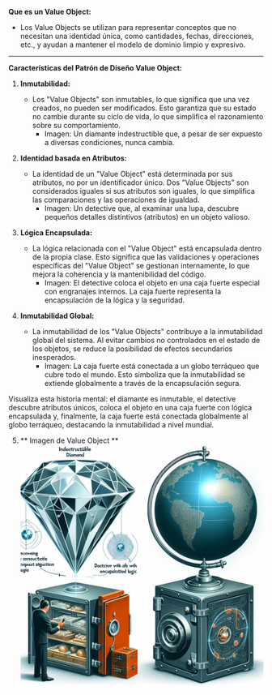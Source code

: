 **Que es un Value Object:**
  - Los Value Objects se utilizan para representar conceptos que no necesitan una identidad única, como cantidades, fechas, direcciones, etc., y ayudan a mantener el modelo de dominio limpio y expresivo.

---

**Características del Patrón de Diseño Value Object:**

1. **Inmutabilidad:**
   - Los "Value Objects" son inmutables, lo que significa que una vez creados, no pueden ser modificados. Esto garantiza que su estado no cambie durante su ciclo de vida, lo que simplifica el razonamiento sobre su comportamiento.
      - Imagen: Un diamante indestructible que, a pesar de ser expuesto a diversas condiciones, nunca cambia.

2. **Identidad basada en Atributos:**
   - La identidad de un "Value Object" está determinada por sus atributos, no por un identificador único. Dos "Value Objects" son considerados iguales si sus atributos son iguales, lo que simplifica las comparaciones y las operaciones de igualdad.
      - Imagen: Un detective que, al examinar una lupa, descubre pequeños detalles distintivos (atributos) en un objeto valioso.

3. **Lógica Encapsulada:**
   - La lógica relacionada con el "Value Object" está encapsulada dentro de la propia clase. Esto significa que las validaciones y operaciones específicas del "Value Object" se gestionan internamente, lo que mejora la coherencia y la mantenibilidad del código.
      - Imagen: El detective coloca el objeto en una caja fuerte especial con engranajes internos. La caja fuerte representa la encapsulación de la lógica y la seguridad.

4. **Inmutabilidad Global:**
   - La inmutabilidad de los "Value Objects" contribuye a la inmutabilidad global del sistema. Al evitar cambios no controlados en el estado de los objetos, se reduce la posibilidad de efectos secundarios inesperados.
      - Imagen: La caja fuerte está conectada a un globo terráqueo que cubre todo el mundo. Esto simboliza que la inmutabilidad se extiende globalmente a través de la encapsulación segura.

Visualiza esta historia mental: el diamante es inmutable, el detective descubre atributos únicos, coloca el objeto en una caja fuerte con lógica encapsulada y, finalmente, la caja fuerte está conectada globalmente al globo terráqueo, destacando la inmutabilidad a nivel mundial.

5. ** Imagen de Value Object **
![Patrón de Diseño Value Object](https://raw.githubusercontent.com/HectorOrlando/documentacion/main/src/img/02_value_objects.jpeg)
